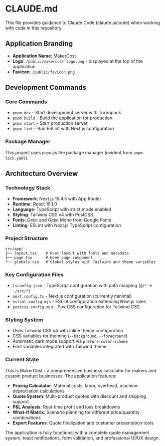 # CLAUDE.md

This file provides guidance to Claude Code (claude.ai/code) when working with code in this repository.

## Application Branding
- **Application Name**: MakerCost
- **Logo**: `/public/makercost-logo.png` - displayed at the top of the application
- **Favicon**: `/public/favicon.png`

## Development Commands

### Core Commands
- `pnpm dev` - Start development server with Turbopack
- `pnpm build` - Build the application for production
- `pnpm start` - Start production server
- `pnpm lint` - Run ESLint with Next.js configuration

### Package Manager
This project uses `pnpm` as the package manager (evident from `pnpm-lock.yaml`).

## Architecture Overview

### Technology Stack
- **Framework**: Next.js 15.4.5 with App Router
- **Runtime**: React 19.1.0
- **Language**: TypeScript with strict mode enabled
- **Styling**: Tailwind CSS v4 with PostCSS
- **Fonts**: Geist and Geist Mono from Google Fonts
- **Linting**: ESLint with Next.js TypeScript configuration

### Project Structure
```
src/app/
├── layout.tsx    # Root layout with fonts and metadata
├── page.tsx      # Home page component
└── globals.css   # Global styles with Tailwind and theme variables
```

### Key Configuration Files
- `tsconfig.json` - TypeScript configuration with path mapping (`@/*` → `./src/*`)
- `next.config.ts` - Next.js configuration (currently minimal)
- `eslint.config.mjs` - ESLint configuration extending Next.js rules
- `postcss.config.mjs` - PostCSS configuration for Tailwind CSS

### Styling System
- Uses Tailwind CSS v4 with inline theme configuration
- CSS variables for theming (`--background`, `--foreground`)
- Automatic dark mode support via `prefers-color-scheme`
- Font variables integrated with Tailwind theme

### Current State
This is MakerCost - a comprehensive business calculator for makers and custom product businesses. The application features:

- **Pricing Calculator**: Material costs, labor, overhead, machine depreciation calculations
- **Quote System**: Multi-product quotes with discount and shipping support
- **P&L Analysis**: Real-time profit and loss breakdowns
- **What-If Matrix**: Scenario planning for different price/quantity combinations
- **Export Features**: Quote finalization and customer presentation tools

The application is fully functional with a complete quote management system, toast notifications, form validation, and professional UI/UX design.